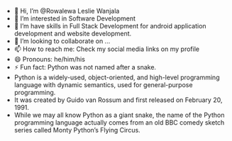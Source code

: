 - 👋 Hi, I’m @Rowalewa Leslie Wanjala
- 👀 I’m interested in Software Development
- 🌱 I’m have skills in Full Stack Development for android application development and website development.
- 💞️ I’m looking to collaborate on ...
- 📫 How to reach me: Check my social media links on my profile
- 😄 Pronouns: he/him/his
- ⚡ Fun fact: Python was not named after a snake.
- Python is a widely-used, object-oriented, and high-level programming language with dynamic semantics, used for general-purpose programming.
- It was created by Guido van Rossum and first released on February 20, 1991.
- While we may all know Python as a giant snake, the name of the Python programming language actually comes from an old BBC comedy sketch series called Monty Python’s Flying Circus.


<!---
Rowalewa/Rowalewa is a ✨ special ✨ repository because its `README.md` (this file) appears on your GitHub profile.
You can click the Preview link to take a look at your changes.
--->
